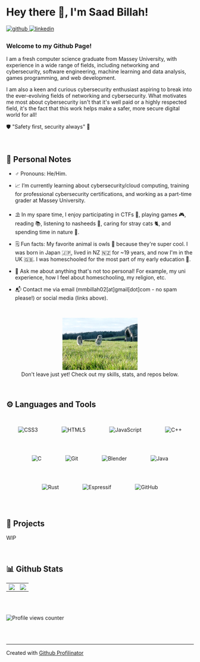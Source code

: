 # Hey there 👋, I'm Saad Billah!  
  

<a href="https://github.com/mmbi-glitch" target="_blank">
<img src=https://img.shields.io/badge/github-%2324292e.svg?&style=for-the-badge&logo=github&logoColor=white alt=github style="margin-bottom: 5px;" />
</a>
<a href="https://linkedin.com/in//mohammad-billah-949156200/" target="_blank">
<img src=https://img.shields.io/badge/linkedin-%231E77B5.svg?&style=for-the-badge&logo=linkedin&logoColor=white alt=linkedin style="margin-bottom: 5px;" />
</a>  
  
### Welcome to my Github Page!  

I am a fresh computer science graduate from Massey University, with experience in a wide range of fields, including networking and cybersecurity, software engineering, machine learning and data analysis, games programming, and web development. 

I am also a keen and curious cybersecurity enthusiast aspiring to break into the ever-evolving fields of networking and cybersecurity. What motivates me most about cybersecurity isn't that it's well paid or a highly respected field, it's the fact that this work helps make a safer, more secure digital world for all!

🛡️ "Safety first, security always" 🔐

<br />

## 📒 Personal Notes  

- ♂️ Pronouns: He/Him.

- 📈 I’m currently learning about cybersecurity/cloud computing, training for professional cybersecurity certifications, and working as a part-time grader at Massey University.

- ⛱️ In my spare time, I enjoy participating in CTFs 🥇, playing games 🎮, reading 📚, listening to nasheeds 🎵, caring for stray cats 🐈, and spending time in nature 🌴.

- 🗒️ Fun facts: My favorite animal is owls 🦉 because they're super cool. I was born in Japan 🇯🇵, lived in NZ 🇳🇿 for ~19 years, and now I'm in the UK 🇬🇧. I was homeschooled for the most part of my early education 🏫.

- 💬 Ask me about anything that's not too personal! For example, my uni experience, how I feel about homeschooling, my religion, etc.  
  
- 📬 Contact me via email (mmbillah02[at]gmail[dot]com - no spam please!) or social media (links above).     
  
<br/>  

<p align="center" width="100%">
    <img width="40%" src="https://github.com/mmbi-glitch/mmbi-glitch/blob/main/owl.gif">
  <br/>
    Don't leave just yet! Check out my skills, stats, and repos below.
</p>

<br/>

## ⚙️ Languages and Tools  
<div align="center">  
<img style="margin: 30px" src="https://profilinator.rishav.dev/skills-assets/css3-original-wordmark.svg" alt="CSS3" height="30" />  
<img style="margin: 30px" src="https://profilinator.rishav.dev/skills-assets/html5-original-wordmark.svg" alt="HTML5" height="30" />  
<img style="margin: 30px" src="https://profilinator.rishav.dev/skills-assets/javascript-original.svg" alt="JavaScript" height="30" />  
<img style="margin: 30px" src="https://profilinator.rishav.dev/skills-assets/cplusplus-original.svg" alt="C++" height="30" />  
<img style="margin: 30px" src="https://profilinator.rishav.dev/skills-assets/c-original.svg" alt="C" height="30" />  
<img style="margin: 30px" src="https://profilinator.rishav.dev/skills-assets/git-scm-icon.svg" alt="Git" height="30" />  
<img style="margin: 30px" src="https://profilinator.rishav.dev/skills-assets/blender_community_badge_white.svg" alt="Blender" height="30" />  
<img style="margin: 30px" src="https://profilinator.rishav.dev/skills-assets/java-original-wordmark.svg" alt="Java" height="30" />  
<img style="margin: 30px" src="https://profilinator.rishav.dev/skills-assets/rust-plain.svg" alt="Rust" height="30" />
<img style="margin: 30px" src="https://cdn.platformio.org/images/platformio-logo.17fdc3bc.png" alt="Espressif" height="30" />
<img style="margin: 30px" src="https://github.githubassets.com/images/modules/logos_page/GitHub-Mark.png" alt="GitHub" height="30" />
</div>  

<br/>  

## 🧪 Projects

WIP

<br/>

## 📊 Github Stats  
<table><tr><td valign="top" width="50%">

<img src="https://github-readme-stats-sigma-five.vercel.app/api?username=mmbi-glitch&show_icons=true&count_private=true&include_all_commits&hide_border=true&theme=synthwave" align="left" style="width: 100%" />

</td><td valign="top" width="50%">



<img src="https://github-readme-stats-sigma-five.vercel.app/api/top-langs/?username=mmbi-glitch&hide_border=true&layout=compact&theme=synthwave" align="left" style="width: 100%" />

</td></tr></table>  

<br/>  

  

<br/>  

![Profile views counter](https://komarev.com/ghpvc/?username=mmbi-glitch&&style=flat-square)  
  

<br/>  


<br />

----
Created with [Github Profilinator](https://profilinator.rishav.dev/)
